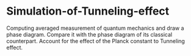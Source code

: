 # Simulation-of-Tunneling-effect
Computing averaged measurement of quantum mechanics and draw a phase diagram. Compare it with the phase diagram of its classical counterpart. Account for the effect of the Planck constant to Tunneling effect.
